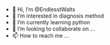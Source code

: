 - 👋 Hi, I’m @EndlesstWalts
- 👀 I’m interested in diagnosis method
- 🌱 I’m currently learning python
- 💞️ I’m looking to collaborate on ...
- 📫 How to reach me ...

<!---
EndlesstWalts/EndlesstWalts is a ✨ special ✨ repository because its `README.md` (this file) appears on your GitHub profile.
You can click the Preview link to take a look at your changes.
--->
